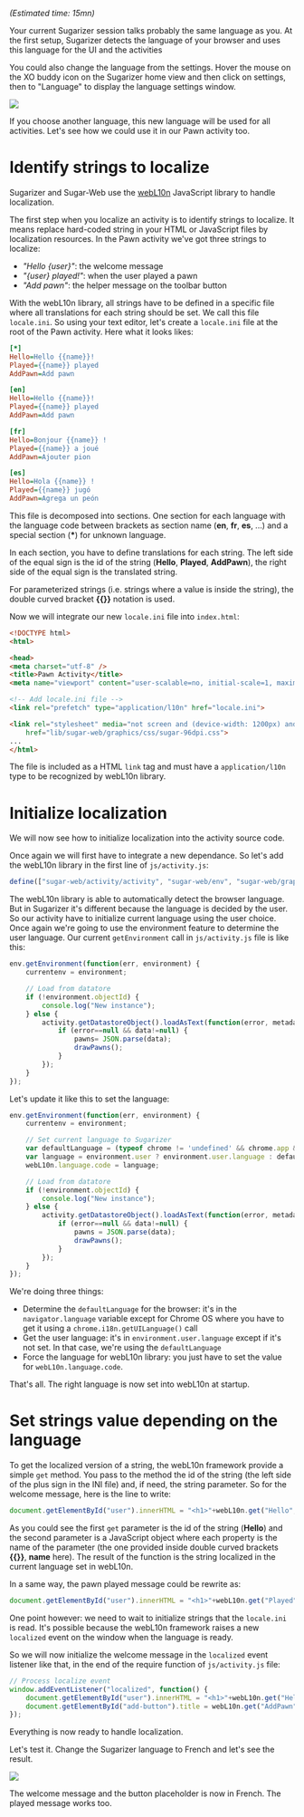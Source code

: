 *(Estimated time: 15mn)*

Your current Sugarizer session talks probably the same language as you. At the first setup, Sugarizer detects the language of your browser and uses this language for the UI and the activities

You could also change the language from the settings. Hover the mouse on the XO buddy icon on the Sugarizer home view and then click on settings, then to "Language" to display the language settings window.


![](images/tutorial_step5_1.png)

If you choose another language, this new language will be used for all activities. Let's see how we could use it in our Pawn activity too.

# Identify strings to localize

Sugarizer and Sugar-Web use the [webL10n](https://github.com/fabi1cazenave/webL10n) JavaScript library to handle localization.

The first step when you localize an activity is to identify strings to localize. It means replace hard-coded string in your HTML or JavaScript files by localization resources. In the Pawn activity we've got three strings to localize:

* *"Hello {user}"*: the welcome message
* *"{user} played!"*: when the user played a pawn
* *"Add pawn"*: the helper message on the toolbar button

With the webL10n library, all strings have to be defined in a specific file where all translations for each string should be set. We call this file `locale.ini`.  So using your text editor, let's create a `locale.ini` file at the root of the Pawn activity. Here what it looks likes: 
```ini
[*]
Hello=Hello {{name}}!
Played={{name}} played
AddPawn=Add pawn

[en]
Hello=Hello {{name}}!
Played={{name}} played
AddPawn=Add pawn

[fr]
Hello=Bonjour {{name}} !
Played={{name}} a joué
AddPawn=Ajouter pion

[es]
Hello=Hola {{name}} !
Played={{name}} jugó
AddPawn=Agrega un peón
```

This file is decomposed into sections. One section for each language with the language code between brackets as section name (**en**, **fr**, **es**, ...) and a special section (**\***) for unknown language.

In each section, you have to define translations for each string. The left side of the equal sign is the id of the string (**Hello**, **Played**, **AddPawn**), the right side of the equal sign is the translated string.

For parameterized strings (i.e. strings where a value is inside the string), the double curved bracket **\{\{\}\}** notation is used.

Now we will integrate our new `locale.ini` file into `index.html`:
```html
<!DOCTYPE html>
<html>

<head>
<meta charset="utf-8" />
<title>Pawn Activity</title>
<meta name="viewport" content="user-scalable=no, initial-scale=1, maximum-scale=1, minimum-scale=1, width=device-width, viewport-fit=cover"/>

<!-- Add locale.ini file -->
<link rel="prefetch" type="application/l10n" href="locale.ini">

<link rel="stylesheet" media="not screen and (device-width: 1200px) and (device-height: 900px)"
	href="lib/sugar-web/graphics/css/sugar-96dpi.css">
...
</html>
```

The file is included as a HTML `link` tag and must have a `application/l10n` type to be recognized by webL10n library.

# Initialize localization

We will now see how to initialize localization into the activity source code.

Once again we will first have to integrate a new dependance. So let's add the webL10n library in the first line of `js/activity.js`:
```js
define(["sugar-web/activity/activity", "sugar-web/env", "sugar-web/graphics/icon", "webL10n"], function (activity, env, icon, webL10n) {
```

The webL10n library is able to automatically detect the browser language. But in Sugarizer it's different because the language is decided by the user. So our activity have to initialize current language using the user choice. Once again we're going to use the environment feature to determine the user language. Our current `getEnvironment` call in `js/activity.js` file is like this:
```js
env.getEnvironment(function(err, environment) {
	currentenv = environment;

	// Load from datatore
	if (!environment.objectId) {
		console.log("New instance");
	} else {
		activity.getDatastoreObject().loadAsText(function(error, metadata, data) {
			if (error==null && data!=null) {
				pawns= JSON.parse(data);
				drawPawns();
			}
		});
	}
});
```
Let's update it like this to set the language:
```js
env.getEnvironment(function(err, environment) {
	currentenv = environment;

	// Set current language to Sugarizer
	var defaultLanguage = (typeof chrome != 'undefined' && chrome.app && chrome.app.runtime) ? chrome.i18n.getUILanguage() : navigator.language;
	var language = environment.user ? environment.user.language : defaultLanguage;
	webL10n.language.code = language;

	// Load from datatore
	if (!environment.objectId) {
		console.log("New instance");
	} else {
		activity.getDatastoreObject().loadAsText(function(error, metadata, data) {
			if (error==null && data!=null) {
				pawns = JSON.parse(data);
				drawPawns();
			}
		});
	}
});
```
We're doing three things:

* Determine the `defaultLanguage` for the browser: it's in the `navigator.language` variable except for Chrome OS where you have to get it using a `chrome.i18n.getUILanguage()` call
* Get the user language: it's in `environment.user.language` except if it's not set. In that case, we're using the `defaultLanguage`
* Force the language for webL10n library: you just have to set the value for `webL10n.language.code`.

That's all. The right language is now set into webL10n at startup.


# Set strings value depending on the language

To get the localized version of a string, the webL10n framework provide a simple `get` method. You pass to the method the id of the string (the left side of the plus sign in the INI file) and, if need, the string parameter. So for the welcome message, here is the line to write:
```js
document.getElementById("user").innerHTML = "<h1>"+webL10n.get("Hello", {name:currentenv.user.name})+"</h1>";
```
As you could see the first `get` parameter is the id of the string (**Hello**) and the second parameter is a JavaScript object where each property is the name of the parameter (the one provided inside double curved brackets **\{\{\}\}**, **name** here). The result of the function is the string localized in the current language set in webL10n.

In a same way, the pawn played message could be rewrite as: 
```js
document.getElementById("user").innerHTML = "<h1>"+webL10n.get("Played", {name:currentenv.user.name})+"</h1>";
```
One point however: we need to wait to initialize strings that the `locale.ini` is read. It's possible because the webL10n framework raises a new `localized` event on the window when the language is ready.

So we will now initialize the welcome message in the `localized` event listener like that, in the end of the require function of `js/activity.js` file:
```js
// Process localize event
window.addEventListener("localized", function() {
	document.getElementById("user").innerHTML = "<h1>"+webL10n.get("Hello", {name:currentenv.user.name})+"</h1>";
	document.getElementById("add-button").title = webL10n.get("AddPawn");
});
```
Everything is now ready to handle localization.

Let's test it. Change the Sugarizer language to French and let's see the result.


![](images/tutorial_step5_2.png)

The welcome message and the button placeholder is now in French. The played message works too.